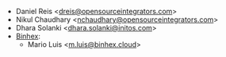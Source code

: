- Daniel Reis \<<dreis@opensourceintegrators.com>\>
- Nikul Chaudhary \<<nchaudhary@opensourceintegrators.com>\>
- Dhara Solanki \<<dhara.solanki@initos.com>\>
- [Binhex](https://binhex.cloud/):
  - Mario Luis \<<m.luis@binhex.cloud>\>
